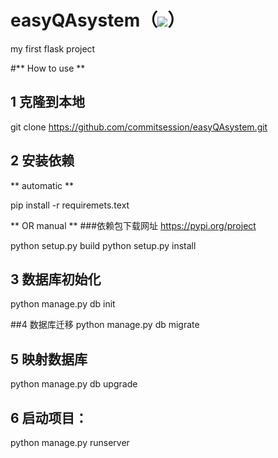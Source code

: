 # easyQAsystem（![](https://img.shields.io/badge/Python-3.6.7-blue.svg)）
my first flask project

#** How to use **

## 1 克隆到本地
git clone https://github.com/commitsession/easyQAsystem.git

## 2 安装依赖
**  automatic **

pip install -r requiremets.text

** OR manual **
###依赖包下载网址
https://pypi.org/project

python setup.py build
python setup.py install

## 3 数据库初始化
python manage.py db init

##4 数据库迁移
python manage.py db migrate

## 5 映射数据库
python manage.py db upgrade

## 6 启动项目：
python manage.py runserver

